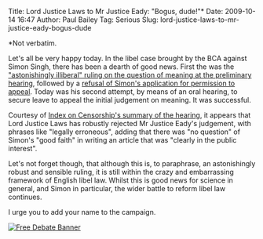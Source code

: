 Title: Lord Justice Laws to Mr Justice Eady: "Bogus, dude!"*
Date: 2009-10-14 16:47
Author: Paul Bailey
Tag: Serious
Slug: lord-justice-laws-to-mr-justice-eady-bogus-dude

\*Not verbatim.

Let's all be very happy today. In the libel case brought by the BCA
against Simon Singh, there has been a dearth of good news. First the was
the ["astonishingly illiberal" ruling on the question of meaning at the
preliminary hearing][1], followed by a [refusal of Simon's application
for permission to appeal][2]. Today was his second attempt, by means of
an oral hearing, to secure leave to appeal the initial judgement on
meaning. It was successful.

Courtesy of [Index on Censorship's summary of the hearing][3], it appears
that Lord Justice Laws has robustly rejected Mr Justice Eady's
judgement, with phrases like "legally erroneous", adding that there was
"no question" of Simon's "good faith" in writing an article that was
"clearly in the public interest".

Let's not forget though, that although this is, to paraphrase, an
astonishingly robust and sensible ruling, it is still within the crazy
and embarrassing framework of English libel law. Whilst this is good
news for science in general, and Simon in particular, the wider battle
to reform libel law continues.

I urge you to add your name to the campaign.

[![Free Debate Banner][4]][5]

  [1]: http://jackofkent.blogspot.com/2009/05/bca-v-singh-astonishingly-illiberal.html
  [2]: http://jackofkent.blogspot.com/2009/07/simon-singh-loses-first-attempt-at.html
  [3]: http://www.indexoncensorship.org/2009/10/simon-singh-wins-leave-to-appeal-in-bca-libel-case/
  [4]: http://www.senseaboutscience.org.uk/images/Banner-1.jpg
  [5]: http://www.senseaboutscience.org.uk/freedebate
